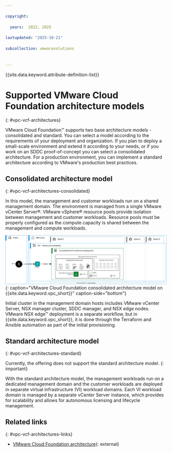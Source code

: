 ```yaml
---

copyright:

  years:  2022, 2025

lastupdated: "2025-10-21"

subcollection: vmwaresolutions


---
```


{{site.data.keyword.attribute-definition-list}}

# Supported VMware Cloud Foundation architecture models
{: #vpc-vcf-architectures}



VMware Cloud Foundation™ supports two base architecture models - consolidated and standard. You can select a model according to the requirements of your deployment and organization. If you plan to deploy a small-scale environment and extend it according to your needs, or if you work on an SDDC proof-of-concept you can select a consolidated architecture. For a production environment, you can implement a standard architecture according to VMware's production best practices.

## Consolidated architecture model
{: #vpc-vcf-architectures-consolidated}

In this model, the management and customer workloads run on a shared management domain. The environment is managed from a single VMware vCenter Server®. VMware vSphere® resource pools provide isolation between management and customer workloads. Resource pools must be properly configured as the compute capacity is shared between the management and compute workloads.

![VMware Cloud Foundation consolidated architecture model on {{site.data.keyword.vpc_short}}](../../images/vcf-vpc-v2-arch-cons.svg "VMware Cloud Foundation consolidated architecture model on {{site.data.keyword.vpc_short}}."){: caption="VMware Cloud Foundation consolidated architecture model on {{site.data.keyword.vpc_short}}" caption-side="bottom"}

Initial cluster in the management domain hosts includes VMware vCenter Server, NSX manager cluster, SDDC manager, and NSX edge nodes. VMware NSX edge™ deployment is a separate workflow, but in {{site.data.keyword.vpc_short}}, it is done through the Terraform and Ansible automation as part of the initial provisioning.

## Standard architecture model
{: #vpc-vcf-architectures-standard}

Currently, the offering does not support the standard architecture model.
{: important}

With the standard architecture model, the management workloads run on a dedicated management domain and the customer workloads are deployed in separate virtual infrastructure (VI) workload domains. Each VI workload domain is managed by a separate vCenter Server instance, which provides for scalability and allows for autonomous licensing and lifecycle management. 

## Related links
{: #vpc-vcf-architectures-links}

* [VMware Cloud Foundation architecture](https://techdocs.broadcom.com/us/en/vmware-cis/vcf/vcf-5-2-and-earlier/5-2/getting-started-with-vcf-5-2/cloud-foundation-architecture.html){: external}
